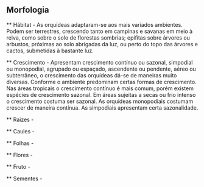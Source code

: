 
## Morfologia
** Hábitat - As orquídeas adaptaram-se aos mais variados ambientes. Podem ser terrestres, crescendo tanto em campinas e savanas em meio à relva, como sobre o solo de florestas sombrias; epífitas sobre árvores ou arbustos, próximas ao solo abrigadas da luz, ou perto do topo das árvores e cactos, submetidas à bastante luz.

** Crescimento - Apresentam crescimento contínuo ou sazonal, simpodial ou monopodial, agrupado ou espaçado, ascendente ou pendente, aéreo ou subterrâneo, o crescimento das orquídeas dá-se de maneiras muito diversas. Conforme o ambiente predominam certas formas de crescimento. Nas áreas tropicais o crescimento contínuo é mais comum, porém existem espécies de crescimento sazonal. Em áreas sujeitas a secas ou frio intenso o crescimento costuma ser sazonal. As orquídeas monopodiais costumam crescer de maneira contínua. As simpodiais apresentam certa sazonalidade.

** Raizes - 

** Caules - 

** Folhas - 

** Flores - 

** Fruto - 

** Sementes - 
